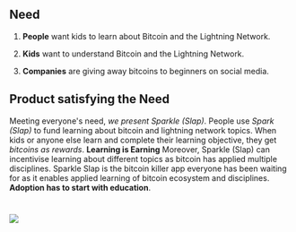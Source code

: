 ## Need

1. **People** want kids to learn about Bitcoin and the Lightning Network. 

1. **Kids** want to understand Bitcoin and the Lightning Network. 

1. **Companies** are giving away bitcoins to beginners on social media.

## Product satisfying the Need

Meeting everyone's need, *we present Sparkle (Slap)*. 
People use *Spark (Slap)* to fund learning about bitcoin and lightning network topics. 
When kids or anyone else learn and complete their learning objective, they get *bitcoins as rewards*. **Learning is Earning**
Moreover, Sparkle (Slap) can incentivise learning about different topics as bitcoin has applied multiple disciplines.
Sparkle Slap is the bitcoin killer app everyone has been waiting for as it enables applied learning of bitcoin ecosystem and disciplines.
**Adoption has to start with education**.

#
[![](http://img.youtube.com/vi/s4g1XFU8Gto/0.jpg)](http://www.youtube.com/watch?v=s4g1XFU8Gto "Sparkle")
